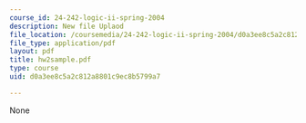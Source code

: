 ```yaml
---
course_id: 24-242-logic-ii-spring-2004
description: New file Uplaod
file_location: /coursemedia/24-242-logic-ii-spring-2004/d0a3ee8c5a2c812a8801c9ec8b5799a7_hw2sample.pdf
file_type: application/pdf
layout: pdf
title: hw2sample.pdf
type: course
uid: d0a3ee8c5a2c812a8801c9ec8b5799a7

---
```

None